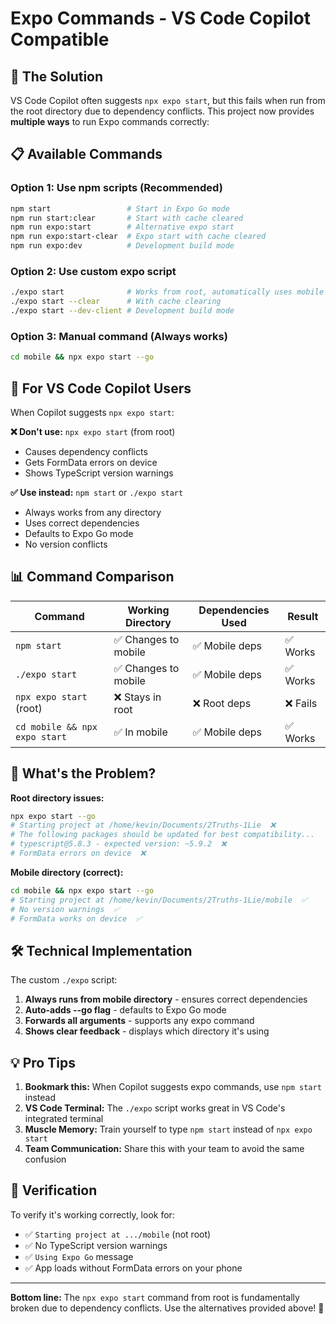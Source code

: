 # Expo Commands - VS Code Copilot Compatible

## 🎯 **The Solution**

VS Code Copilot often suggests `npx expo start`, but this fails when run from the root directory due to dependency conflicts. This project now provides **multiple ways** to run Expo commands correctly:

## 📋 **Available Commands**

### Option 1: Use npm scripts (Recommended)
```bash
npm start                 # Start in Expo Go mode
npm run start:clear       # Start with cache cleared  
npm run expo:start        # Alternative expo start
npm run expo:start-clear  # Expo start with cache cleared
npm run expo:dev          # Development build mode
```

### Option 2: Use custom expo script
```bash
./expo start              # Works from root, automatically uses mobile directory
./expo start --clear      # With cache clearing
./expo start --dev-client # Development build mode
```

### Option 3: Manual command (Always works)
```bash
cd mobile && npx expo start --go
```

## 🤖 **For VS Code Copilot Users**

When Copilot suggests `npx expo start`:

**❌ Don't use:** `npx expo start` (from root)
- Causes dependency conflicts
- Gets FormData errors on device
- Shows TypeScript version warnings

**✅ Use instead:** `npm start` or `./expo start`
- Always works from any directory
- Uses correct dependencies
- Defaults to Expo Go mode
- No version conflicts

## 📊 **Command Comparison**

| Command | Working Directory | Dependencies Used | Result |
|---------|------------------|-------------------|---------|
| `npm start` | ✅ Changes to mobile | ✅ Mobile deps | ✅ Works |
| `./expo start` | ✅ Changes to mobile | ✅ Mobile deps | ✅ Works |
| `npx expo start` (root) | ❌ Stays in root | ❌ Root deps | ❌ Fails |
| `cd mobile && npx expo start` | ✅ In mobile | ✅ Mobile deps | ✅ Works |

## 🔧 **What's the Problem?**

**Root directory issues:**
```bash
npx expo start --go
# Starting project at /home/kevin/Documents/2Truths-1Lie  ❌
# The following packages should be updated for best compatibility...
# typescript@5.8.3 - expected version: ~5.9.2  ❌
# FormData errors on device  ❌
```

**Mobile directory (correct):**
```bash
cd mobile && npx expo start --go
# Starting project at /home/kevin/Documents/2Truths-1Lie/mobile  ✅
# No version warnings  ✅
# FormData works on device  ✅
```

## 🛠️ **Technical Implementation**

The custom `./expo` script:
1. **Always runs from mobile directory** - ensures correct dependencies
2. **Auto-adds --go flag** - defaults to Expo Go mode  
3. **Forwards all arguments** - supports any expo command
4. **Shows clear feedback** - displays which directory it's using

## 💡 **Pro Tips**

1. **Bookmark this:** When Copilot suggests expo commands, use `npm start` instead
2. **VS Code Terminal:** The `./expo` script works great in VS Code's integrated terminal
3. **Muscle Memory:** Train yourself to type `npm start` instead of `npx expo start`
4. **Team Communication:** Share this with your team to avoid the same confusion

## 📱 **Verification**

To verify it's working correctly, look for:
- ✅ `Starting project at .../mobile` (not root)
- ✅ No TypeScript version warnings
- ✅ `Using Expo Go` message
- ✅ App loads without FormData errors on your phone

---

**Bottom line:** The `npx expo start` command from root is fundamentally broken due to dependency conflicts. Use the alternatives provided above! 🎉
